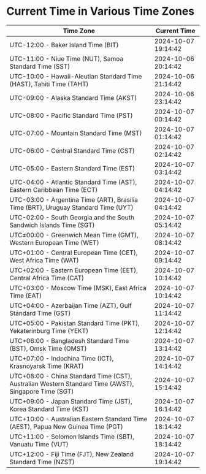 # Current Time in Various Time Zones

| Time Zone | Current Time |
|-----------|--------------|
| UTC-12:00 - Baker Island Time (BIT) | 2024-10-07 19:14:42 |
| UTC-11:00 - Niue Time (NUT), Samoa Standard Time (SST) | 2024-10-06 20:14:42 |
| UTC-10:00 - Hawaii-Aleutian Standard Time (HAST), Tahiti Time (TAHT) | 2024-10-06 21:14:42 |
| UTC-09:00 - Alaska Standard Time (AKST) | 2024-10-06 23:14:42 |
| UTC-08:00 - Pacific Standard Time (PST) | 2024-10-07 00:14:42 |
| UTC-07:00 - Mountain Standard Time (MST) | 2024-10-07 01:14:42 |
| UTC-06:00 - Central Standard Time (CST) | 2024-10-07 02:14:42 |
| UTC-05:00 - Eastern Standard Time (EST) | 2024-10-07 03:14:42 |
| UTC-04:00 - Atlantic Standard Time (AST), Eastern Caribbean Time (ECT) | 2024-10-07 04:14:42 |
| UTC-03:00 - Argentina Time (ART), Brasília Time (BRT), Uruguay Standard Time (UYT) | 2024-10-07 04:14:42 |
| UTC-02:00 - South Georgia and the South Sandwich Islands Time (SGT) | 2024-10-07 05:14:42 |
| UTC±00:00 - Greenwich Mean Time (GMT), Western European Time (WET) | 2024-10-07 08:14:42 |
| UTC+01:00 - Central European Time (CET), West Africa Time (WAT) | 2024-10-07 09:14:42 |
| UTC+02:00 - Eastern European Time (EET), Central Africa Time (CAT) | 2024-10-07 10:14:42 |
| UTC+03:00 - Moscow Time (MSK), East Africa Time (EAT) | 2024-10-07 10:14:42 |
| UTC+04:00 - Azerbaijan Time (AZT), Gulf Standard Time (GST) | 2024-10-07 11:14:42 |
| UTC+05:00 - Pakistan Standard Time (PKT), Yekaterinburg Time (YEKT) | 2024-10-07 12:14:42 |
| UTC+06:00 - Bangladesh Standard Time (BST), Omsk Time (OMST) | 2024-10-07 13:14:42 |
| UTC+07:00 - Indochina Time (ICT), Krasnoyarsk Time (KRAT) | 2024-10-07 14:14:42 |
| UTC+08:00 - China Standard Time (CST), Australian Western Standard Time (AWST), Singapore Time (SGT) | 2024-10-07 15:14:42 |
| UTC+09:00 - Japan Standard Time (JST), Korea Standard Time (KST) | 2024-10-07 16:14:42 |
| UTC+10:00 - Australian Eastern Standard Time (AEST), Papua New Guinea Time (PGT) | 2024-10-07 18:14:42 |
| UTC+11:00 - Solomon Islands Time (SBT), Vanuatu Time (VUT) | 2024-10-07 18:14:42 |
| UTC+12:00 - Fiji Time (FJT), New Zealand Standard Time (NZST) | 2024-10-07 19:14:42 |
